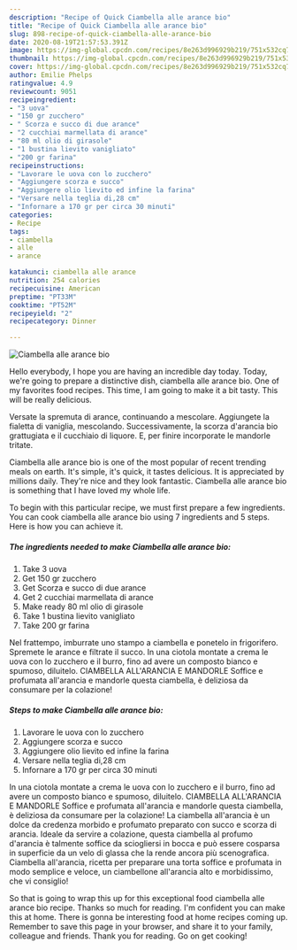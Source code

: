 ```yaml
---
description: "Recipe of Quick Ciambella alle arance bio"
title: "Recipe of Quick Ciambella alle arance bio"
slug: 898-recipe-of-quick-ciambella-alle-arance-bio
date: 2020-08-19T21:57:53.391Z
image: https://img-global.cpcdn.com/recipes/8e263d996929b219/751x532cq70/ciambella-alle-arance-bio-recipe-main-photo.jpg
thumbnail: https://img-global.cpcdn.com/recipes/8e263d996929b219/751x532cq70/ciambella-alle-arance-bio-recipe-main-photo.jpg
cover: https://img-global.cpcdn.com/recipes/8e263d996929b219/751x532cq70/ciambella-alle-arance-bio-recipe-main-photo.jpg
author: Emilie Phelps
ratingvalue: 4.9
reviewcount: 9051
recipeingredient:
- "3 uova"
- "150 gr zucchero"
- " Scorza e succo di due arance"
- "2 cucchiai marmellata di arance"
- "80 ml olio di girasole"
- "1 bustina lievito vanigliato"
- "200 gr farina"
recipeinstructions:
- "Lavorare le uova con lo zucchero"
- "Aggiungere scorza e succo"
- "Aggiungere olio lievito ed infine la farina"
- "Versare nella teglia di,28 cm"
- "Infornare a 170 gr per circa 30 minuti"
categories:
- Recipe
tags:
- ciambella
- alle
- arance

katakunci: ciambella alle arance 
nutrition: 254 calories
recipecuisine: American
preptime: "PT33M"
cooktime: "PT52M"
recipeyield: "2"
recipecategory: Dinner

---
```



![Ciambella alle arance bio](https://img-global.cpcdn.com/recipes/8e263d996929b219/751x532cq70/ciambella-alle-arance-bio-recipe-main-photo.jpg)

Hello everybody, I hope you are having an incredible day today. Today, we're going to prepare a distinctive dish, ciambella alle arance bio. One of my favorites food recipes. This time, I am going to make it a bit tasty. This will be really delicious.

Versate la spremuta di arance, continuando a mescolare. Aggiungete la fialetta di vaniglia, mescolando. Successivamente, la scorza d&#39;arancia bio grattugiata e il cucchiaio di liquore. E, per finire incorporate le mandorle tritate.

Ciambella alle arance bio is one of the most popular of recent trending meals on earth. It's simple, it's quick, it tastes delicious. It is appreciated by millions daily. They're nice and they look fantastic. Ciambella alle arance bio is something that I have loved my whole life.


To begin with this particular recipe, we must first prepare a few ingredients. You can cook ciambella alle arance bio using 7 ingredients and 5 steps. Here is how you can achieve it.

<!--inarticleads1-->

##### The ingredients needed to make Ciambella alle arance bio:

1. Take 3 uova
1. Get 150 gr zucchero
1. Get  Scorza e succo di due arance
1. Get 2 cucchiai marmellata di arance
1. Make ready 80 ml olio di girasole
1. Take 1 bustina lievito vanigliato
1. Take 200 gr farina


Nel frattempo, imburrate uno stampo a ciambella e ponetelo in frigorifero. Spremete le arance e filtrate il succo. In una ciotola montate a crema le uova con lo zucchero e il burro, fino ad avere un composto bianco e spumoso, diluitelo. CIAMBELLA ALL&#39;ARANCIA E MANDORLE Soffice e profumata all&#39;arancia e mandorle questa ciambella, è deliziosa da consumare per la colazione! 

<!--inarticleads2-->

##### Steps to make Ciambella alle arance bio:

1. Lavorare le uova con lo zucchero
1. Aggiungere scorza e succo
1. Aggiungere olio lievito ed infine la farina
1. Versare nella teglia di,28 cm
1. Infornare a 170 gr per circa 30 minuti


In una ciotola montate a crema le uova con lo zucchero e il burro, fino ad avere un composto bianco e spumoso, diluitelo. CIAMBELLA ALL&#39;ARANCIA E MANDORLE Soffice e profumata all&#39;arancia e mandorle questa ciambella, è deliziosa da consumare per la colazione! La ciambella all&#39;arancia è un dolce da credenza morbido e profumato preparato con succo e scorza di arancia. Ideale da servire a colazione, questa ciambella al profumo d&#39;arancia è talmente soffice da sciogliersi in bocca e può essere cosparsa in superficie da un velo di glassa che la rende ancora più scenografica. Ciambella all&#39;arancia, ricetta per preparare una torta soffice e profumata in modo semplice e veloce, un ciambellone all&#39;arancia alto e morbidissimo, che vi consiglio! 

So that is going to wrap this up for this exceptional food ciambella alle arance bio recipe. Thanks so much for reading. I'm confident you can make this at home. There is gonna be interesting food at home recipes coming up. Remember to save this page in your browser, and share it to your family, colleague and friends. Thank you for reading. Go on get cooking!
